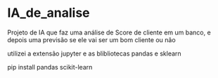 # IA_de_analise
Projeto de IA que faz uma análise de Score de cliente em um banco, e depois uma previsão se ele vai ser um bom cliente ou não

utilizei a extensão jupyter e as blibliotecas pandas e sklearn

pip install pandas scikit-learn
